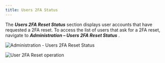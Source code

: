 ```yaml
---
title: Users 2FA Status
---
```

The ***Users 2FA Reset Status*** section displays user accounts that have requested a 2FA reset. To access the list of users that ask for a 2FA reset, navigate to ***Administration – Users 2FA Reset Status*** . 

![Administration - Users 2FA Reset Status](/img/en/server/ServerOp8037.png)  

![User 2FA Reset operation](/img/en/server/ServerOp8038.png)  
